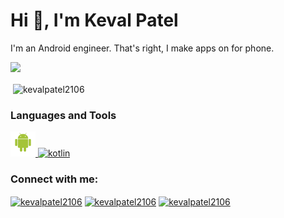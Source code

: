 <!--
**kevalpatel2106/kevalpatel2106** is a ✨ _special_ ✨ repository because its `README.md` (this file) appears on your GitHub profile.

Here are some ideas to get you started:

- 🔭 I’m currently working on ...
- 🌱 I’m currently learning ...
- 👯 I’m looking to collaborate on ...
- 🤔 I’m looking for help with ...
- 💬 Ask me about ...
- 📫 How to reach me: ...
- 😄 Pronouns: ...
- ⚡ Fun fact: ...
-->

# Hi 👋, I'm Keval Patel

I'm an Android engineer. That's right, I make apps on for phone.

![](https://github-profile-trophy.vercel.app/?username=kevalpatel2106)

<p>&nbsp;<img align="center" src="https://github-readme-stats.vercel.app/api?username=kevalpatel2106&show_icons=true&locale=en" alt="kevalpatel2106" /></p>

### Languages and Tools
<p align="left"> <a href="https://developer.android.com" target="_blank"> <img src="https://raw.githubusercontent.com/devicons/devicon/master/icons/android/android-original-wordmark.svg" alt="android" width="40" height="40"/> </a> <a href="https://kotlinlang.org" target="_blank"> <img src="https://www.vectorlogo.zone/logos/kotlinlang/kotlinlang-icon.svg" alt="kotlin" width="40" height="40"/> </a> </p>

### Connect with me:

<p align="left">
<a href="https://twitter.com/kevalpatel2106" target="blank"><img align="center" src="https://cdn.jsdelivr.net/npm/simple-icons@3.0.1/icons/twitter.svg" alt="kevalpatel2106" height="30" width="40" /></a>
<a href="https://linkedin.com/in/kevalpatel2106" target="blank"><img align="center" src="https://cdn.jsdelivr.net/npm/simple-icons@3.0.1/icons/linkedin.svg" alt="kevalpatel2106" height="30" width="40" /></a>
<a href="https://medium.com/@kevalpatel2106" target="blank"><img align="center" src="https://cdn.jsdelivr.net/npm/simple-icons@3.0.1/icons/medium.svg" alt="kevalpatel2106" height="30" width="40" /></a>
</p>

